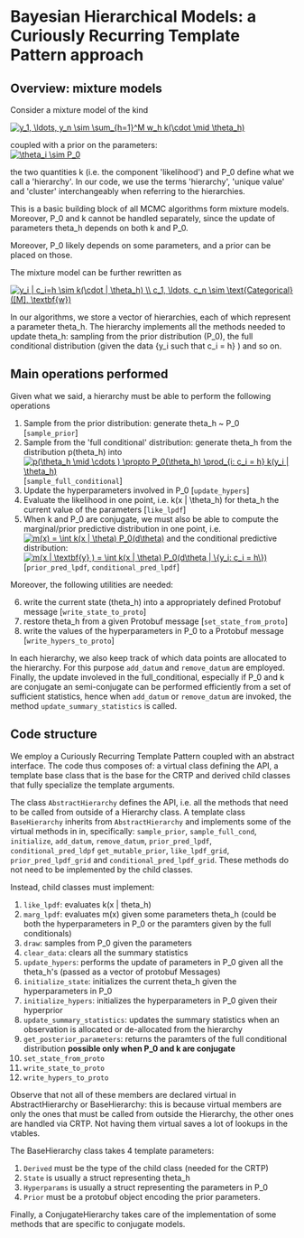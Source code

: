 # Bayesian Hierarchical Models: a Curiously Recurring Template Pattern approach

## Overview: mixture models

Consider a mixture model of the kind

<a href="https://www.codecogs.com/eqnedit.php?latex=y_1,&space;\ldots,&space;y_n&space;\sim&space;\sum_{h=1}^M&space;w_h&space;k(\cdot&space;\mid&space;\theta_h)" target="_blank"><img src="https://latex.codecogs.com/gif.latex?y_1,&space;\ldots,&space;y_n&space;\sim&space;\sum_{h=1}^M&space;w_h&space;k(\cdot&space;\mid&space;\theta_h)" title="y_1, \ldots, y_n \sim \sum_{h=1}^M w_h k(\cdot \mid \theta_h)" /></a>

coupled with a prior on the parameters:  
<a href="https://www.codecogs.com/eqnedit.php?latex=\theta_i&space;\sim&space;P_0" target="_blank"><img src="https://latex.codecogs.com/gif.latex?\theta_i&space;\sim&space;P_0" title="\theta_i \sim P_0" /></a>

the two quantities k (i.e. the component 'likelihood')  and P_0 define what we call a 'hierarchy'.
In our code, we use the terms 'hierarchy', 'unique value' and 'cluster' interchangeably 
when referring to the hierarchies.

This is a basic building block of all MCMC algorithms form mixture models. Moreover, P_0 and k cannot be handled separately, since the update of parameters theta_h depends on both k and P_0.

Moreover, P_0 likely depends on some parameters, and a prior can be placed on those.

The mixture model can be further rewritten as 

<a href="https://www.codecogs.com/eqnedit.php?latex=y_i&space;|&space;c_i=h&space;\sim&space;k(\cdot&space;|&space;\theta_h)&space;\\&space;c_1,&space;\ldots,&space;c_n&space;\sim&space;\text{Categorical}([M],&space;\textbf{w})" target="_blank"><img src="https://latex.codecogs.com/gif.latex?y_i&space;|&space;c_i=h&space;\sim&space;k(\cdot&space;|&space;\theta_h)&space;\\&space;c_1,&space;\ldots,&space;c_n&space;\sim&space;\text{Categorical}([M],&space;\textbf{w})" title="y_i | c_i=h \sim k(\cdot | \theta_h) \\ c_1, \ldots, c_n \sim \text{Categorical}([M], \textbf{w})" /></a>

In our algorithms, we store a vector of hierarchies, each of which represent a parameter theta_h.
The hierarchy implements all the methods needed to update theta_h: sampling from the prior distribution (P_0), the full conditional distribution (given the data {y_i such that c_i = h} ) and so on.


## Main operations performed

Given what we said, a hierarchy must be able to perform the following operations

1. Sample from the prior distribution: generate theta_h ~ P_0 [`sample_prior`]
2. Sample from the 'full conditional' distribution: generate theta_h from the distribution 
p(theta_h)  into<a href="https://www.codecogs.com/eqnedit.php?latex=p(\theta_h&space;\mid&space;\cdots&space;)&space;\propto&space;P_0(\theta_h)&space;\prod_{i:&space;c_i&space;=&space;h}&space;k(y_i&space;|&space;\theta_h)" target="_blank"><img src="https://latex.codecogs.com/gif.latex?p(\theta_h&space;\mid&space;\cdots&space;)&space;\propto&space;P_0(\theta_h)&space;\prod_{i:&space;c_i&space;=&space;h}&space;k(y_i&space;|&space;\theta_h)" title="p(\theta_h \mid \cdots ) \propto P_0(\theta_h) \prod_{i: c_i = h} k(y_i | \theta_h)" /></a>
[`sample_full_conditional`]
3. Update the hyperparameters involved in P_0 [`update_hypers`]
4. Evaluate the likelihood in one point, i.e. k(x | \theta_h) for theta_h the current value of the parameters [`like_lpdf`]
5. When k and P_0 are conjugate, we must also be able to compute the marginal/prior predictive distribution in one point, i.e. 
<a href="https://www.codecogs.com/eqnedit.php?latex=m(x)&space;=&space;\int&space;k(x&space;|&space;\theta)&space;P_0(d\theta)" target="_blank"><img src="https://latex.codecogs.com/gif.latex?m(x)&space;=&space;\int&space;k(x&space;|&space;\theta)&space;P_0(d\theta)" title="m(x) = \int k(x | \theta) P_0(d\theta)" /></a>
and the conditional predictive distribution: 
<a href="https://www.codecogs.com/eqnedit.php?latex=m(x&space;|&space;\textbf{y}&space;)&space;=&space;\int&space;k(x&space;|&space;\theta)&space;P_0(d\theta&space;|&space;\{y_i:&space;c_i&space;=&space;h\})" target="_blank"><img src="https://latex.codecogs.com/gif.latex?m(x&space;|&space;\textbf{y}&space;)&space;=&space;\int&space;k(x&space;|&space;\theta)&space;P_0(d\theta&space;|&space;\{y_i:&space;c_i&space;=&space;h\})" title="m(x | \textbf{y} ) = \int k(x | \theta) P_0(d\theta | \{y_i: c_i = h\})" /></a>
[`prior_pred_lpdf`, `conditional_pred_lpdf`]

Moreover, the following utilities are needed:

6. write the current state (theta_h) into a appropriately defined Protobuf message [`write_state_to_proto`]
7. restore theta_h from a given Protobuf message [`set_state_from_proto`]
8. write the values of the hyperparameters in P_0 to a Protobuf message [`write_hypers_to_proto`]

In each hierarchy, we also keep track of which data points are allocated to the hierarchy. 
For this purpose `add_datum` and `remove_datum` are employed.
Finally, the update involeved in the full_conditional, especially if P_0 and k are conjugate an semi-conjugate can be performed efficiently from a set of sufficient statistics, hence when `add_datum` or `remove_datum` are invoked, the method `update_summary_statistics` is called.


## Code structure

We employ a Curiously Recurring Template Pattern coupled with an abstract interface. 
The code thus composes of: a virtual class defining the API, a template base class that is the base for the CRTP and derived child classes that fully specialize the template arguments.

The class `AbstractHierarchy` defines the API, i.e. all the methods that need to be called 
from outside of a Hierarchy class. 
A template class `BaseHierarchy` inherits from `AbstractHierarchy` and implements some of the virtual methods in in, specifically: `sample_prior`, `sample_full_cond`, `initialize`, `add_datum`, `remove_datum`, `prior_pred_lpdf`, `conditional_pred_ldpf` `get_mutable_prior`, `like_lpdf_grid`, `prior_pred_lpdf_grid` and `conditional_pred_lpdf_grid`.
These methods do not need to be implemented by the child classes. 

Instead, child classes must implement:

1. `like_lpdf`: evaluates k(x | theta_h)
2. `marg_lpdf`: evaluates m(x) given some parameters theta_h (could be both the hyperparameters in P_0 or the paramters given by the full conditionals)
3. `draw`: samples from P_0 given the parameters
4. `clear_data`: clears all the summary statistics
5. `update_hypers`: performs the update of parameters in P_0 given all the theta_h's (passed as a vector of protobuf Messages)
6. `initialize_state`: initializes the current theta_h given the hyperparameters in P_0
7. `initialize_hypers`: initializes the hyperparameters in P_0 given their hyperprior
8. `update_summary_statistics`: updates the summary statistics when an observation is allocated or de-allocated from the hierarchy
9. `get_posterior_parameters`: returns the paramters of the full conditional distribution **possible only when P_0 and k are conjugate**
10. `set_state_from_proto`
11. `write_state_to_proto`
12. `write_hypers_to_proto`

Observe that not all of these members are declared virtual in AbstractHierarchy or BaseHierarchy: this is because virtual members are only the ones that must be called from outside the Hierarchy, the other ones are handled via CRTP. Not having them virtual saves a lot of lookups in the vtables.

The BaseHierarchy class takes 4 template parameters:
1. `Derived` must be the type of the child class (needed for the CRTP)
2. `State` is usually a struct representing theta_h
3. `Hyperparams` is usually a struct representing the parameters in P_0
4. `Prior` must be a protobuf object encoding the prior parameters.

Finally, a ConjugateHierarchy takes care of the implementation of some methods that are specific to conjugate models.

